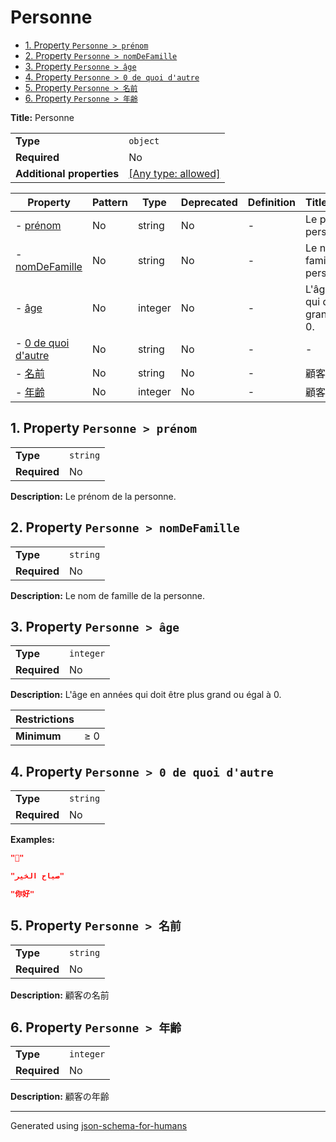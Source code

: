 # Personne

- [1. Property `Personne > prénom`](#prénom)
- [2. Property `Personne > nomDeFamille`](#nomDeFamille)
- [3. Property `Personne > âge`](#âge)
- [4. Property `Personne > 0 de quoi d'autre`](#0_de_quoi_dautre)
- [5. Property `Personne > 名前`](#名前)
- [6. Property `Personne > 年齢`](#年齢)

**Title:** Personne

|                           |                                                                           |
| ------------------------- | ------------------------------------------------------------------------- |
| **Type**                  | `object`                                                                  |
| **Required**              | No                                                                        |
| **Additional properties** | [[Any type: allowed]](# "Additional Properties of any type are allowed.") |

| Property                                  | Pattern | Type    | Deprecated | Definition | Title/Description                                     |
| ----------------------------------------- | ------- | ------- | ---------- | ---------- | ----------------------------------------------------- |
| - [prénom](#prénom )                      | No      | string  | No         | -          | Le prénom de la personne.                             |
| - [nomDeFamille](#nomDeFamille )          | No      | string  | No         | -          | Le nom de famille de la personne.                     |
| - [âge](#âge )                            | No      | integer | No         | -          | L'âge en années qui doit être plus grand ou égal à 0. |
| - [0 de quoi d'autre](#0_de_quoi_dautre ) | No      | string  | No         | -          | -                                                     |
| - [名前](#名前 )                              | No      | string  | No         | -          | 顧客の名前                                                 |
| - [年齢](#年齢 )                              | No      | integer | No         | -          | 顧客の年齢                                                 |

## <a name="prénom"></a>1. Property `Personne > prénom`

|              |          |
| ------------ | -------- |
| **Type**     | `string` |
| **Required** | No       |

**Description:** Le prénom de la personne.

## <a name="nomDeFamille"></a>2. Property `Personne > nomDeFamille`

|              |          |
| ------------ | -------- |
| **Type**     | `string` |
| **Required** | No       |

**Description:** Le nom de famille de la personne.

## <a name="âge"></a>3. Property `Personne > âge`

|              |           |
| ------------ | --------- |
| **Type**     | `integer` |
| **Required** | No        |

**Description:** L'âge en années qui doit être plus grand ou égal à 0.

| Restrictions |        |
| ------------ | ------ |
| **Minimum**  | &ge; 0 |

## <a name="0_de_quoi_dautre"></a>4. Property `Personne > 0 de quoi d'autre`

|              |          |
| ------------ | -------- |
| **Type**     | `string` |
| **Required** | No       |

**Examples:**

```json
"🖖"
```

```json
"صباح الخير"
```

```json
"你好"
```

## <a name="名前"></a>5. Property `Personne > 名前`

|              |          |
| ------------ | -------- |
| **Type**     | `string` |
| **Required** | No       |

**Description:** 顧客の名前

## <a name="年齢"></a>6. Property `Personne > 年齢`

|              |           |
| ------------ | --------- |
| **Type**     | `integer` |
| **Required** | No        |

**Description:** 顧客の年齢

----------------------------------------------------------------------------------------------------------------------------
Generated using [json-schema-for-humans](https://github.com/coveooss/json-schema-for-humans)
